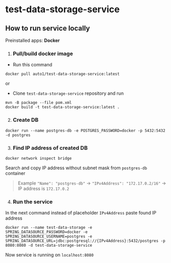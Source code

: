 # test-data-storage-service

## How to run service locally

Preinstalled apps: **Docker**

1. ### Pull/build docker image
- Run this command
```
docker pull auto1/test-data-storage-service:latest
```
or  
- Clone `test-data-storage-service` repository and run
```
mvn -B package --file pom.xml 
docker build -t test-data-storage-service:latest .
```

2. ### Create DB
```
docker run --name postgres-db -e POSTGRES_PASSWORD=docker -p 5432:5432 -d postgres
```

3. ### Find IP address of created DB
```
docker network inspect bridge
```
Search and copy IP address without subnet mask from `postgres-db` container  
> Example `"Name": "postgres-db"` -> `"IPv4Address": "172.17.0.2/16"` -> IP address is `172.17.0.2`  

4. ### Run the service

In the next command instead of placeholder `IPv4Address` paste found IP address
```
docker run --name test-data-storage -e SPRING_DATASOURCE_PASSWORD=docker -e SPRING_DATASOURCE_USERNAME=postgres -e SPRING_DATASOURCE_URL=jdbc:postgresql://{IPv4Address}:5432/postgres -p 8080:8080 -d test-data-storage-service
```
Now service is running on `localhost:8080`
